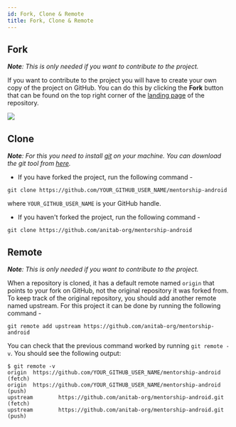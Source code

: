 ```yaml
---
id: Fork, Clone & Remote
title: Fork, Clone & Remote
---
```


## Fork

_**Note**: This is only needed if you want to contribute to the project._

If you want to contribute to the project you will have to create your own copy of the project on GitHub. You can do this by clicking the **Fork** button that can be found on the top right corner of the [landing page](https://github.com/anitab-org/mentorship-android) of the repository.

![](https://user-images.githubusercontent.com/17262180/44107165-12bc11cc-a014-11e8-8de5-547fc4ed45f0.png)

## Clone

_**Note**: For this you need to install [git](https://git-scm.com/) on your machine. You can download the git tool from [here](https://git-scm.com/downloads)._

 - If you have forked the project, run the following command -

`git clone https://github.com/YOUR_GITHUB_USER_NAME/mentorship-android`

where `YOUR_GITHUB_USER_NAME` is your GitHub handle.

 - If you haven't forked the project, run the following command -

`git clone https://github.com/anitab-org/mentorship-android`

## Remote

_**Note**: This is only needed if you want to contribute to the project._

When a repository is cloned, it has a default remote named `origin` that points to your fork on GitHub, not the original repository it was forked from. To keep track of the original repository, you should add another remote named upstream. For this project it can be done by running the following command -

`git remote add upstream https://github.com/anitab-org/mentorship-android`

You can check that the previous command worked by running `git remote -v`. You should see the following output:
```
$ git remote -v
origin  https://github.com/YOUR_GITHUB_USER_NAME/mentorship-android (fetch)
origin  https://github.com/YOUR_GITHUB_USER_NAME/mentorship-android (push)
upstream        https://github.com/anitab-org/mentorship-android.git (fetch)
upstream        https://github.com/anitab-org/mentorship-android.git (push)
```
